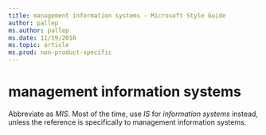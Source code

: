 ```yaml
---
title: management information systems - Microsoft Style Guide
author: pallep
ms.author: pallep
ms.date: 11/19/2016
ms.topic: article
ms.prod: non-product-specific
---
```


# management information systems

Abbreviate as *MIS*. Most of the time, use *IS* for *information systems* instead, unless the reference is specifically to management information systems.
